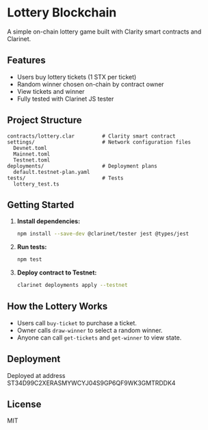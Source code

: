 # Lottery Blockchain

A simple on-chain lottery game built with Clarity smart contracts and Clarinet.

## Features
- Users buy lottery tickets (1 STX per ticket)
- Random winner chosen on-chain by contract owner
- View tickets and winner
- Fully tested with Clarinet JS tester

## Project Structure
```
contracts/lottery.clar         # Clarity smart contract
settings/                      # Network configuration files
  Devnet.toml
  Mainnet.toml
  Testnet.toml
deployments/                   # Deployment plans
  default.testnet-plan.yaml
tests/                         # Tests
  lottery_test.ts
```

## Getting Started
1. **Install dependencies:**
   ```sh
   npm install --save-dev @clarinet/tester jest @types/jest
   ```
2. **Run tests:**
   ```sh
   npm test
   ```
3. **Deploy contract to Testnet:**
   ```sh
   clarinet deployments apply --testnet
   ```

## How the Lottery Works
- Users call `buy-ticket` to purchase a ticket.
- Owner calls `draw-winner` to select a random winner.
- Anyone can call `get-tickets` and `get-winner` to view state.

## Deployment
Deployed at address ST34D99C2XERASMYWCYJ04S9GP6QF9WK3GMTRDDK4

## License
MIT

